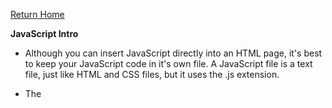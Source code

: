 [Return Home](https://d-d-wolfe.github.io/learning-journal/)

**JavaScript Intro**

- Although you can insert JavaScript directly into an HTML page, 
  it's best to keep your JavaScript code in it's own file. A 
  JavaScript file is a text file, just like HTML and CSS files, but
  it uses the .js extension.

- The <script> element is used in an HTML file to tell the browser
  to load the JavaScript file (just like the <link> element is used
  to load a CSS file).

- JavaScript does not change the HTML, because the script works with
  the model of the web page that the browser has created.

** Basic JavaScript Instructions**

- A script is a set of instructions, kind of like the steps in a 
  recipe.

- Scripts contain very precise instructions. Just like in a recipe,
  if you miss one instruction, the result will not be what you expected.

- Variables are used to temporarily store pieces of information that
  is used in the script.

  [Return Home](https://d-d-wolfe.github.io/learning-journal/)